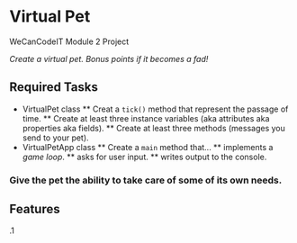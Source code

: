 # Virtual Pet
WeCanCodeIT Module 2 Project

*Create a virtual pet. Bonus points if it becomes a fad!*

## Required Tasks

  * VirtualPet class
    ** Creat a `tick()` method that represent the passage of time.
    ** Create at least three instance variables (aka attributes aka properties aka fields).
    ** Create at least three methods (messages you send to your pet).
  * VirtualPetApp class
    ** Create a `main` method that...
      ** implements a *game loop*.
      ** asks for user input.
      ** writes output to the console.
      
### Give the pet the ability to take care of some of its own needs.

## Features

  .1 